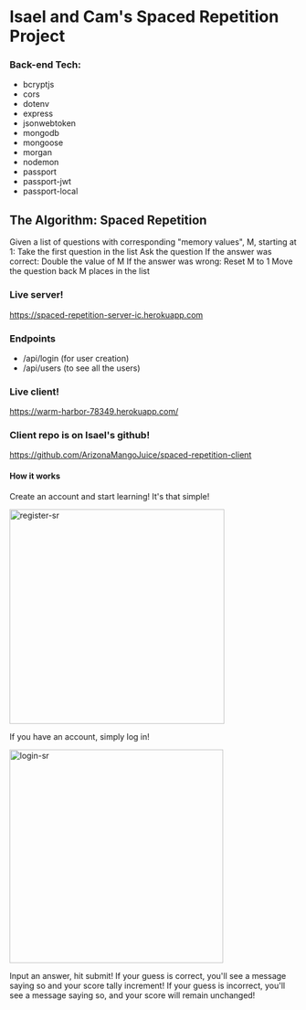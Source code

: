# Isael and Cam's Spaced Repetition Project

### Back-end Tech:
- bcryptjs
- cors
- dotenv
- express
- jsonwebtoken
- mongodb
- mongoose
- morgan
- nodemon
- passport
- passport-jwt
- passport-local

## The Algorithm: Spaced Repetition
Given a list of questions with corresponding "memory values", M, starting at 1:
Take the first question in the list
Ask the question
If the answer was correct:
  Double the value of M
If the answer was wrong:
  Reset M to 1
Move the question back M places in the list

### Live server!
https://spaced-repetition-server-ic.herokuapp.com 
### Endpoints
- /api/login (for user creation)
- /api/users (to see all the users)

### Live client!
https://warm-harbor-78349.herokuapp.com/


### Client repo is on Isael's github!
https://github.com/ArizonaMangoJuice/spaced-repetition-client



#### How it works
Create an account and start learning! It's that simple!

<img width="376" alt="register-sr" src="https://user-images.githubusercontent.com/26131912/42701297-0da1d1fc-867b-11e8-8327-6d70e26d1ad7.png">


If you have an account, simply log in!

<img width="374" alt="login-sr" src="https://user-images.githubusercontent.com/26131912/42701346-330c5408-867b-11e8-860a-59ee62bfb9e6.png">

Input an answer, hit submit!
If your guess is correct, you'll see a message saying so and your score tally increment!
If your guess is incorrect, you'll see a message saying so, and your score will remain unchanged!
